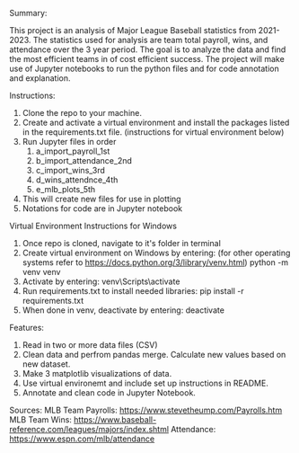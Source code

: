 Summary:

This project is an analysis of Major League Baseball statistics from 2021-2023.
The statistics used for analysis are team total payroll, wins, and attendance over the 3 year period. The goal is to analyze the data and find the most efficient teams in of cost efficient success.
The project will make use of Jupyter notebooks to run the python files and for code annotation and explanation.

Instructions:
1. Clone the repo to your machine.
2. Create and activate a virtual environment and install the packages listed in the requirements.txt file. (instructions for virtual environment below)
3. Run Jupyter files in order 
    1. a_import_payroll_1st
    2. b_import_attendance_2nd
    3. c_import_wins_3rd
    4. d_wins_attendnce_4th
    5. e_mlb_plots_5th
4. This will create new files for use in plotting
5. Notations for code are in Jupyter notebook

Virtual Environment Instructions for Windows
1. Once repo is cloned, navigate to it's folder in terminal
2. Create virtual environment on Windows by entering: (for other operating systems refer to https://docs.python.org/3/library/venv.html)
    python -m venv venv
3. Activate by entering:
    venv\Scripts\activate
4. Run requirements.txt to install needed libraries:
    pip install -r requirements.txt
5. When done in venv, deactivate by entering:
    deactivate

Features:
1. Read in two or more data files (CSV)
2. Clean data and perfrom pandas merge. Calculate new values based on new dataset.
3. Make 3 matplotlib visualizations of data.
4. Use virtual environemt and include set up instructions in README. 
5. Annotate and clean code in Jupyter Notebook.

Sources:
MLB Team Payrolls: https://www.stevetheump.com/Payrolls.htm   
MLB Team Wins: https://www.baseball-reference.com/leagues/majors/index.shtml 
Attendance: https://www.espn.com/mlb/attendance


